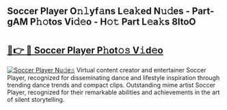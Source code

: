 ## Soccer Player O𝚗𝚕yf𝚊ns L𝚎a𝚔ed N𝚞𝚍es - Part-gAM P𝚑𝚘tos Vi𝚍𝚎o - H𝚘𝚝 Part L𝚎a𝚔s 8ltoO

# <h2><a href="http://kf34h5p.oniu.top/?m=Soccer+Player">🔗👉 🔴 Soccer Player P𝚑ot𝚘𝚜 V𝚒d𝚎o</a></h2>

[![Soccer Player Nu𝚍e𝚜](https://i.imgur.com/0qMVB7G.gif)](http://kf34h5p.oniu.top/?m=Soccer+Player)
Virtual content creator and entertainer Soccer Player, recognized for disseminating dance and lifestyle inspiration through trending dance trends and compact clips. Outstanding mime artist Soccer Player, recognized for their remarkable abilities and achievements in the art of silent storytelling.  
